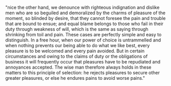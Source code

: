 "nice the other hand, we denounce with righteous indignation and 
dislike men who are so beguiled and demoralized by the charms 
of pleasure of the moment, so blinded by desire, that they 
cannot foresee the pain and trouble that are bound to ensue; and 
equal blame belongs to those who fail in their duty through weakness 
of will, which is the same as saying through shrinking from toil 
and pain. These cases are perfectly simple and easy to distinguish. 
In a free hour, when our power of choice is untrammelled and 
when nothing prevents our being able to do what we like best, 
every pleasure is to be welcomed and every pain avoided. But in 
certain circumstances and owing to the claims of duty or the
obligations of business it will frequently occur that pleasures have 
to be repudiated and annoyances accepted. The wise man therefore 
always holds in these matters to this principle of selection: 
he rejects pleasures to secure other greater pleasures, or 
else he endures pains to avoid worse pains."